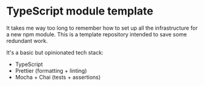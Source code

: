 # TypeScript module template

It takes me way too long to remember how to set up all the infrastructure for a new npm module. This is a template repository intended to save some redundant work.

It's a basic but opinionated tech stack:

- TypeScript
- Prettier (formatting + linting)
- Mocha + Chai (tests + assertions)
